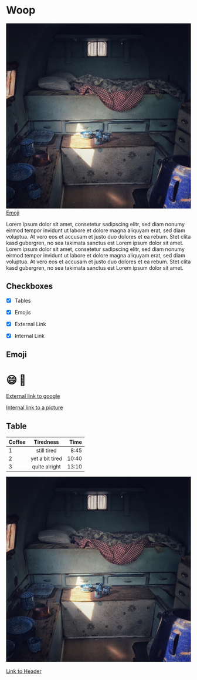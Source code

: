 # Woop

![alt text](./img/sleep-g4a40c23a8_1280.jpg "tiny house")
<a name="Emoji"></a>
[Emoji](#Emoji)

Lorem ipsum dolor sit amet, consetetur sadipscing elitr, sed diam nonumy eirmod tempor invidunt ut labore et dolore magna aliquyam erat, sed diam voluptua. At vero eos et accusam et justo duo dolores et ea rebum. Stet clita kasd gubergren, no sea takimata sanctus est Lorem ipsum dolor sit amet. Lorem ipsum dolor sit amet, consetetur sadipscing elitr, sed diam nonumy eirmod tempor invidunt ut labore et dolore magna aliquyam erat, sed diam voluptua. At vero eos et accusam et justo duo dolores et ea rebum. Stet clita kasd gubergren, no sea takimata sanctus est Lorem ipsum dolor sit amet.


## Checkboxes

- [x] Tables
- [x] Emojis
- [x] External Link
- [x] Internal Link



## Emoji

# :smile: :grimacing:


[External link to google](https://www.google.com)


[Internal link to a picture](./img/sleep-g4a40c23a8_1280.jpg)


## Table

| Coffee  |   Tiredness    |  Time |
|----------|:-------------:|------:|
| 1 |  still tired         | 8:45  |
| 2 |    yet a bit tired   | 10:40 |
| 3 | quite alright        | 13:10 |

![alt text](./img/sleep-g4a40c23a8_1280.jpg "tiny house")



[Link to Header](#Woop)

